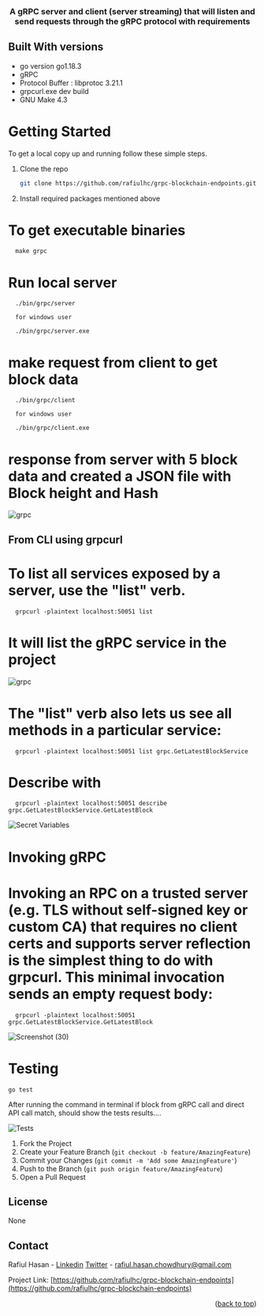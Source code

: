 <div id="top"></div>

<!-- PROJECT SHIELDS -->
<!--
*** I'm using markdown "reference style" links for readability.
*** Reference links are enclosed in brackets [ ] instead of parentheses ( ).
*** https://www.markdownguide.org/basic-syntax/#reference-style-links
-->




<!-- PROJECT LOGO -->
<br />
<div align="center">


  <h3 align="center">A gRPC server and client (server streaming) that will listen and
send requests through the gRPC protocol with  requirements</h3>


</div>




## Built With versions

* go version go1.18.3
* gRPC
* Protocol Buffer : libprotoc 3.21.1
* grpcurl.exe dev build
* GNU Make 4.3




<!-- GETTING STARTED -->
# Getting Started

To get a local copy up and running follow these simple steps.




1. Clone the repo
   ```sh
   git clone https://github.com/rafiulhc/grpc-blockchain-endpoints.git
   ```
2. Install required packages mentioned above




# To get executable binaries

```
  make grpc
  ```

# Run local server

```
  ./bin/grpc/server

  for windows user

  ./bin/grpc/server.exe
  ```

# make request from client to get block data

```
  ./bin/grpc/client

  for windows user

  ./bin/grpc/client.exe
  ```

# response from server with 5 block data and created a JSON file with Block height and Hash

![grpc](https://user-images.githubusercontent.com/68476971/191175281-2816f882-a3a4-46f7-ab70-0bb55266873f.png)

## From CLI using grpcurl

# To list all services exposed by a server, use the "list" verb.

```
  grpcurl -plaintext localhost:50051 list
  ```

# It will list the gRPC service in the project

![grpc](https://user-images.githubusercontent.com/68476971/191175281-2816f882-a3a4-46f7-ab70-0bb55266873f.png)

# The "list" verb also lets us see all methods in a particular service:

```
  grpcurl -plaintext localhost:50051 list grpc.GetLatestBlockService
  ```

# Describe with

```
  grpcurl -plaintext localhost:50051 describe grpc.GetLatestBlockService.GetLatestBlock
  ```
![Secret Variables](https://user-images.githubusercontent.com/68476971/169951589-da24b489-0cb6-44f8-a1fb-f9f02afca154.png)

# Invoking gRPC

# Invoking an RPC on a trusted server (e.g. TLS without self-signed key or custom CA) that requires no client certs and supports server reflection is the simplest thing to do with grpcurl. This minimal invocation sends an empty request body:

```
  grpcurl -plaintext localhost:50051 grpc.GetLatestBlockService.GetLatestBlock
  ```
![Screenshot (30)](https://user-images.githubusercontent.com/68476971/191177329-a52f60bf-54af-40c4-9e1a-c933b6666eb9.png)

<!--Testing-->
# Testing

  ```
  go test
  ```


After running the command in terminal if block from gRPC call and direct API call match, should show the tests results....


![Tests](https://user-images.githubusercontent.com/68476971/191172357-e5e74903-196b-4c7d-9652-fe52ef8c8a92.png)






1. Fork the Project
2. Create your Feature Branch (`git checkout -b feature/AmazingFeature`)
3. Commit your Changes (`git commit -m 'Add some AmazingFeature'`)
4. Push to the Branch (`git push origin feature/AmazingFeature`)
5. Open a Pull Request





<!-- LICENSE -->
## License

None





<!-- CONTACT -->
## Contact

Rafiul Hasan - [Linkedin](https://www.linkedin.com/in/hrafiul/)
               [Twitter](https://twitter.com/r_hasan_c)
               - rafiul.hasan.chowdhury@gmail.com

Project Link: [https://github.com/rafiulhc/grpc-blockchain-endpoints](https://github.com/rafiulhc/grpc-blockchain-endpoints)

<p align="right">(<a href="#top">back to top</a>)</p>
